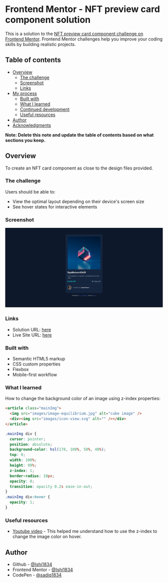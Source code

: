 # Frontend Mentor - NFT preview card component solution

This is a solution to the [NFT preview card component challenge on Frontend Mentor](https://www.frontendmentor.io/challenges/nft-preview-card-component-SbdUL_w0U). Frontend Mentor challenges help you improve your coding skills by building realistic projects.

## Table of contents

- [Overview](#overview)
  - [The challenge](#the-challenge)
  - [Screenshot](#screenshot)
  - [Links](#links)
- [My process](#my-process)
  - [Built with](#built-with)
  - [What I learned](#what-i-learned)
  - [Continued development](#continued-development)
  - [Useful resources](#useful-resources)
- [Author](#author)
- [Acknowledgments](#acknowledgments)

**Note: Delete this note and update the table of contents based on what sections you keep.**

## Overview

To create an NFT card component as close to the design files provided.

### The challenge

Users should be able to:

- View the optimal layout depending on their device's screen size
- See hover states for interactive elements

### Screenshot

![](screenshot.JPG)

### Links

- Solution URL: [here](https://github.com/Ishi1834/nft-preview-card)
- Live Site URL: [here](https://ishi1834.github.io/nft-preview-card/)

### Built with

- Semantic HTML5 markup
- CSS custom properties
- Flexbox
- Mobile-first workflow

### What I learned

How to change the background color of an image using z-index properties:

```html
<article class="mainImg">
  <img src="images/image-equilibrium.jpg" alt="cube image" />
  <div><img src="images/icon-view.svg" alt="" /></div>
</article>
```

```css
.mainImg div {
  cursor: pointer;
  position: absolute;
  background-color: hsl(178, 100%, 50%, 40%);
  top: 0;
  width: 100%;
  height: 99%;
  z-index: 1;
  border-radius: 10px;
  opacity: 0;
  transition: opacity 0.2s ease-in-out;
}
.mainImg div:hover {
  opacity: 1;
}
```

### Useful resources

- [Youtube video](https://www.youtube.com/watch?v=9bGbykdR4T8&ab_channel=tsbsankara) - This helped me understand how to use the z-index to change the image color on hover.

## Author

- Github - [@Ishi1834](https://github.com/Ishi1834)
- Frontend Mentor - [@Ishi1834](https://www.frontendmentor.io/profile/Ishi1834)
- CodePen - [@sadiq1834](https://codepen.io/sadiq1834)
